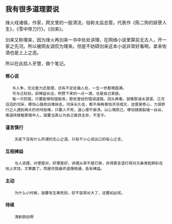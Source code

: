 ## 我有很多道理要说

烽火戏诸侯，作家，网文里的一股清流，俗称太监总管。代表作《陈二狗的妖孽人生》，《雪中悍刀行》，《剑来》。

剑来又称理来，因为烽火再剑来一书中处处讲理，在网络小说里算前无古人，开一家之先河。所以被网友调侃为理来。但是不妨碍剑来这本小说非常好看啊。拿来佐酒也是上上之选。

所以在此拾人牙慧，做个笔记。

#### 修心说
       与人争，无论是力还是理，总有不足处输人处，一生一世都难圆满。
       可与己较劲，却裨益长远，积攒下来的一点一滴，也是自己家底。
       每一次犯错，只要能够知错能改，那些曾经的错误道路，回头再看，就像那溪水潺潺、江河滔滔的河床，哪怕心路依旧难抹去，河床长久在，都不用再害怕洪涝成灾，这便是修心，力保修行之人遇到再大的坎坷劫难，只要人不死，道心便不崩溃。以心境观己，哪怕镜面裂缝一丝丝，难道持镜看那镜中人，就要当真认为自己面目全非，不至于。

#### 谨言慎行
        天底下没有什么所谓的无心之语，只有不小心说出口的有心之言。

#### 互相裨益
        与人说理，对便是对，好便是好，讲理从来不是打架，非得靠言语打得对方鼻青脸肿趴在地上求饶，才算赢了。而是你我最终道理相通，各有裨益。
        
#### 主动
        为什么小时候，就要有生离死别，好不容易长大了，还要如此呢。

#### 待续
        清新脱俗啊
